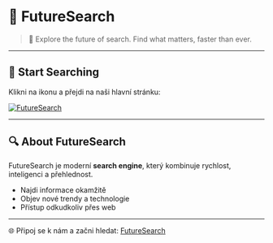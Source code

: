 # 🌌 FutureSearch

> 🔎 Explore the future of search. Find what matters, faster than ever.

---

## 🚀 Start Searching

Klikni na ikonu a přejdi na naši hlavní stránku:  

[![FutureSearch](https://futuresearch.netlify.app/favicon.png)](https://futuresearch.netlify.app)

---

## 🔍 About FutureSearch

FutureSearch je moderní **search engine**, který kombinuje rychlost, inteligenci a přehlednost.  
- Najdi informace okamžitě  
- Objev nové trendy a technologie  
- Přístup odkudkoliv přes web

---

🌐 Připoj se k nám a začni hledat: [FutureSearch](https://futuresearch.netlify.app)
